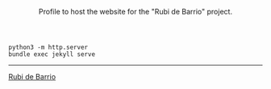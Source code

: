 
<header>

Profile to host the website for the "Rubi de Barrio" project.

</header>


```
python3 -m http.server
bundle exec jekyll serve
```

<footer>

---

[Rubi de Barrio](rubidebarrio.github.io)

</footer>
